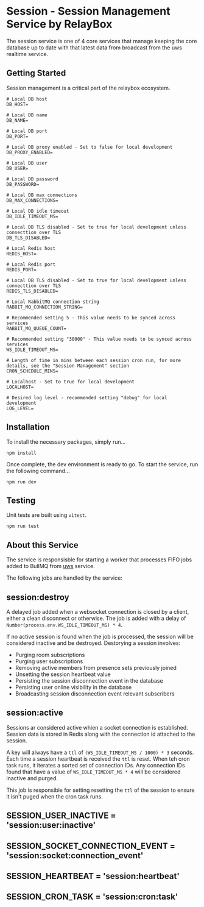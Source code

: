 # Session - Session Management Service by RelayBox

The session service is one of 4 core services that manage keeping the core database up to date with that latest data from broadcast from the uws realtime service.

## Getting Started

Session management is a critical part of the relaybox ecosystem.

```
# Local DB host
DB_HOST=

# Local DB name
DB_NAME=

# Local DB port
DB_PORT=

# Local DB proxy enabled - Set to false for local development
DB_PROXY_ENABLED=

# Local DB user
DB_USER=

# Local DB password
DB_PASSWORD=

# Local DB max connections
DB_MAX_CONNECTIONS=

# Local DB idle timeout
DB_IDLE_TIMEOUT_MS=

# Local DB TLS disabled - Set to true for local development unless connecttion over TLS
DB_TLS_DISABLED=

# Local Redis host
REDIS_HOST=

# Local Redis port
REDIS_PORT=

# Local DB TLS disabled - Set to true for local development unless connecttion over TLS
REDIS_TLS_DISABLED=

# Local RabbitMQ connection string
RABBIT_MQ_CONNECTION_STRING=

# Recommended setting 5 - This value needs to be synced across services
RABBIT_MQ_QUEUE_COUNT=

# Recommended setting "30000" - This value needs to be synced across services
WS_IDLE_TIMEOUT_MS=

# Length of time in mins between each session cron run, for more details, see the "Session Management" section
CRON_SCHEDULE_MINS=

# Localhost - Set to true for local development
LOCALHOST=

# Desired log level - recommended setting "debug" for local development
LOG_LEVEL=
```

## Installation

To install the necessary packages, simply run...

```
npm install
```

Once complete, the dev environment is ready to go. To start the service, run the following command...

```
npm run dev
```

## Testing

Unit tests are built using `vitest`.

```
npm run test
```

## About this Service

The service is responsisble for starting a worker that processes FIFO jobs added to BullMQ from [uws](https://github.com/relaybox/uws) service.

The following jobs are handled by the service:

## session:destroy

A delayed job added when a websocket connection is closed by a client, either a clean disconnect or otherwise. The job is added with a delay of `Number(process.env.WS_IDLE_TIMEOUT_MS) * 4`.

If no active session is found when the job is processed, the session will be considered inactive and be destroyed. Destorying a session involves:

- Purging room subscriptions
- Purging user subscriptions
- Removing active members from presence sets previously joined
- Unsetting the session heartbeat value
- Persisting the session disconnection event in the database
- Persisting user online visibility in the database
- Broadcasting session disconnection event relevant subscribers

## session:active

Sessions ar considered active whien a socket connection is established. Session data is stored in Redis along with the connection id attached to the session.

A key will always have a `ttl` of `(WS_IDLE_TIMEOUT_MS / 1000) * 3` seconds. Each time a session heartbeat is received the `ttl` is reset. When teh cron task runs, it iterates a sorted set of connection IDs. Any connection IDs found that have a value of `WS_IDLE_TIMEOUT_MS * 4` will be considered inactive and purged.

This job is responsible for setting resetting the `ttl` of the session to ensure it isn't puged when the cron task runs.

## SESSION_USER_INACTIVE = 'session:user:inactive'

## SESSION_SOCKET_CONNECTION_EVENT = 'session:socket:connection_event'

## SESSION_HEARTBEAT = 'session:heartbeat'

## SESSION_CRON_TASK = 'session:cron:task'
